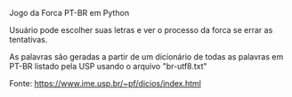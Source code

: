Jogo da Forca PT-BR em Python

Usuário pode escolher suas letras e ver o processo da forca se errar as tentativas.

As palavras são geradas a partir de um dicionário de todas as palavras em PT-BR listado pela USP usando o arquivo "br-utf8.txt"

Fonte: https://www.ime.usp.br/~pf/dicios/index.html
